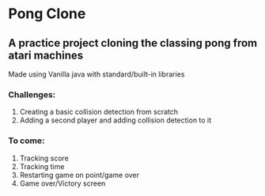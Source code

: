 <h1 style="margin-left: 0 auto;">Pong Clone</h1>

<h2>A practice project cloning the classing pong from atari machines</h2>

<p>Made using Vanilla java with standard/built-in libraries</p>

<h3>Challenges:</h3>

<ol>
<li>Creating a basic collision detection from scratch</li>
<li>Adding a second player and adding collision detection to it</li>
</ol>

<h3>To come:</h3>

<ol>
<li>Tracking score</li>
<li>Tracking time</li>
<li>Restarting game on point/game over</li>
<li>Game over/Victory screen</li>
</ol>